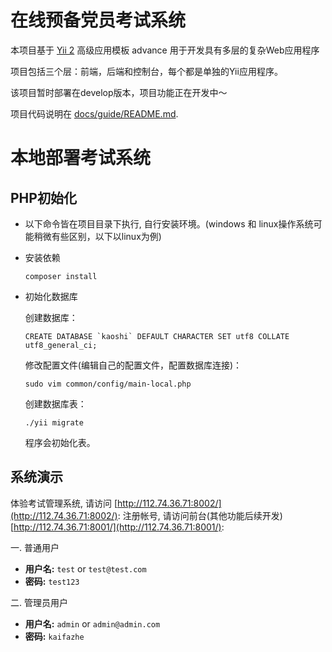 在线预备党员考试系统
===============================

本项目基于 [Yii 2](http://www.yiiframework.com/) 高级应用模板 advance 用于开发具有多层的复杂Web应用程序

项目包括三个层：前端，后端和控制台，每个都是单独的Yii应用程序。

该项目暂时部署在develop版本，项目功能正在开发中～

项目代码说明在 [docs/guide/README.md](docs/guide/README.md).


# 本地部署考试系统


## PHP初始化
  * 以下命令皆在项目目录下执行, 自行安装环境。(windows 和 linux操作系统可能稍微有些区别，以下以linux为例)

  * 安装依赖

    ```shell
    composer install
    ```

  * 初始化数据库

    创建数据库：
    
    ```shell
    CREATE DATABASE `kaoshi` DEFAULT CHARACTER SET utf8 COLLATE utf8_general_ci;
    ```
    修改配置文件(编辑自己的配置文件，配置数据库连接)：

    ```shell
    sudo vim common/config/main-local.php
    ```

    创建数据库表：

    ```shell
    ./yii migrate
    ```

    程序会初始化表。

## 系统演示

体验考试管理系统, 请访问 [http://112.74.36.71:8002/](http://112.74.36.71:8002/):
注册帐号, 请访问前台(其他功能后续开发) [http://112.74.36.71:8001/](http://112.74.36.71:8001/):

一. 普通用户

- **用户名:** `test` or `test@test.com`
- **密码:** `test123`

二. 管理员用户

- **用户名:** `admin` or `admin@admin.com`
- **密码:** `kaifazhe`